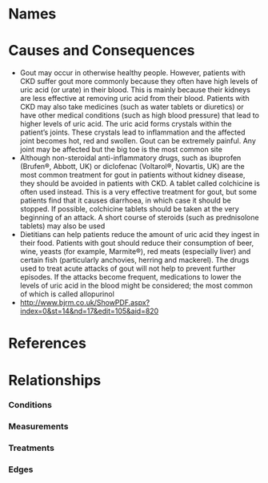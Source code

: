 # Names

# Causes and Consequences

- Gout may occur in otherwise healthy people. However, patients with CKD suffer gout more commonly because they often have high levels of uric acid (or urate) in their blood. This is mainly because their kidneys are less effective at removing uric acid from their blood. Patients with CKD may also take medicines (such as water tablets or diuretics) or have other medical conditions (such as high blood pressure) that lead to higher levels of uric acid. The uric acid forms crystals within the patient’s joints. These crystals lead to inflammation and the affected joint becomes hot, red and swollen. Gout can be extremely painful. Any joint may be affected but the big toe is the most common site
- Although non-steroidal anti-inflammatory drugs, such as ibuprofen (Brufen®, Abbott, UK) or diclofenac (Voltarol®, Novartis, UK) are the most common treatment for gout in patients without kidney disease, they should be avoided in patients with CKD. A tablet called colchicine is often used instead. This is a very effective treatment for gout, but some patients find that it causes diarrhoea, in which case it should be stopped. If possible, colchicine tablets should be taken at the very beginning of an attack. A short course of steroids (such as prednisolone tablets) may also be used
- Dietitians can help patients reduce the amount of uric acid they ingest in their food. Patients with gout should reduce their consumption of beer, wine, yeasts (for example, Marmite®), red meats (especially liver) and certain fish (particularly anchovies, herring and mackerel). The drugs used to treat acute attacks of gout will not help to prevent further episodes. If the attacks become frequent, medications to lower the levels of uric acid in the blood might be considered; the most common of which is called allopurinol
- http://www.bjrm.co.uk/ShowPDF.aspx?index=0&st=14&nd=17&edit=105&aid=820

# References

# Relationships

### Conditions

### Measurements

### Treatments

### Edges